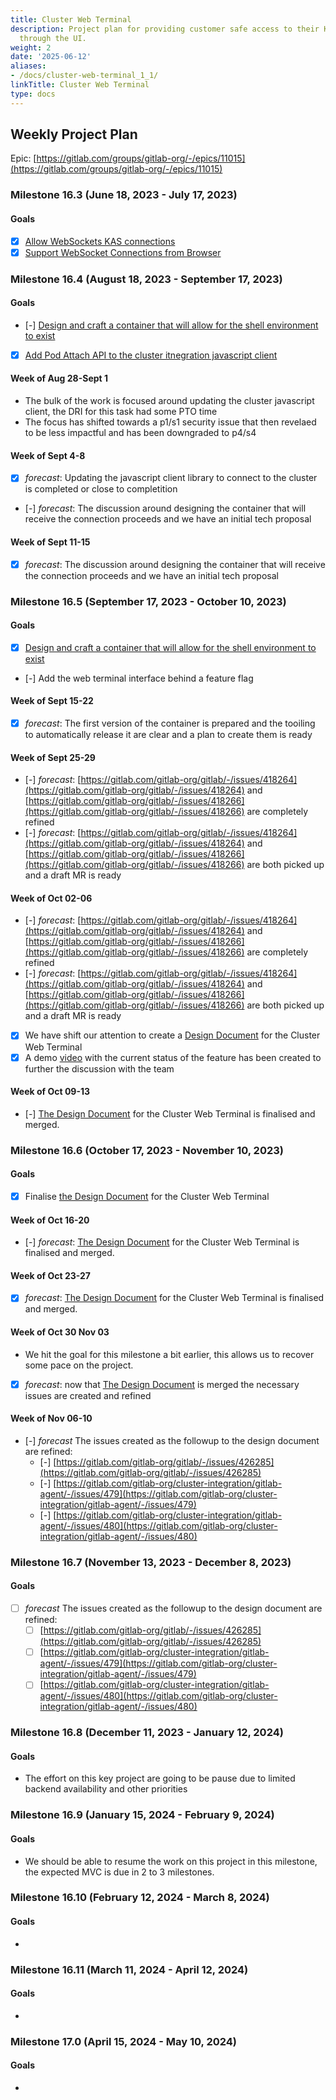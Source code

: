```yaml
---
title: Cluster Web Terminal
description: Project plan for providing customer safe access to their Kubernetes clusters
  through the UI.
weight: 2
date: '2025-06-12'
aliases:
- /docs/cluster-web-terminal_1_1/
linkTitle: Cluster Web Terminal
type: docs
---
```


## Weekly Project Plan

Epic: [https://gitlab.com/groups/gitlab-org/-/epics/11015](https://gitlab.com/groups/gitlab-org/-/epics/11015)

### Milestone 16.3 (June 18, 2023 - July 17, 2023)

#### Goals

- [x] [Allow WebSockets KAS connections](https://gitlab.com/gitlab-org/gitlab/-/issues/420190)
- [x] [Support WebSocket Connections from Browser](https://gitlab.com/gitlab-org/cluster-integration/gitlab-agent/-/issues/438)

### Milestone 16.4 (August 18, 2023 - September 17, 2023)

#### Goals

- [-] [Design and craft a container that will allow for the shell environment to exist](https://gitlab.com/gitlab-org/gitlab/-/issues/418261)
- [x] [Add Pod Attach API to the cluster itnegration javascript client](https://gitlab.com/gitlab-org/cluster-integration/javascript-client/-/issues/2)

#### Week of Aug 28-Sept 1

- The bulk of the work is focused around updating the cluster javascript client, the DRI for this task had some PTO time
- The focus has shifted towards a p1/s1 security issue that then revelaed to be less impactful and has been downgraded to p4/s4

#### Week of Sept 4-8

- [x] *forecast*: Updating the javascript client library to connect to the cluster is completed or close to completition
- [-] *forecast*: The discussion around designing the container that will receive the connection proceeds and we have an initial tech proposal

#### Week of Sept 11-15

- [x] *forecast*: The discussion around designing the container that will receive the connection proceeds and we have an initial tech proposal

### Milestone 16.5 (September 17, 2023 - October 10, 2023)

#### Goals

- [x] [Design and craft a container that will allow for the shell environment to exist](https://gitlab.com/gitlab-org/gitlab/-/issues/418261)
- [-] Add the web terminal interface behind a feature flag

#### Week of Sept 15-22

- [x] *forecast*: The first version of the container is prepared and the tooiling to automatically release it are clear and a plan to create them is ready

#### Week of Sept 25-29

- [-] *forecast*: [https://gitlab.com/gitlab-org/gitlab/-/issues/418264](https://gitlab.com/gitlab-org/gitlab/-/issues/418264) and  [https://gitlab.com/gitlab-org/gitlab/-/issues/418266](https://gitlab.com/gitlab-org/gitlab/-/issues/418266) are completely refined
- [-] *forecast*: [https://gitlab.com/gitlab-org/gitlab/-/issues/418264](https://gitlab.com/gitlab-org/gitlab/-/issues/418264) and  [https://gitlab.com/gitlab-org/gitlab/-/issues/418266](https://gitlab.com/gitlab-org/gitlab/-/issues/418266) are both picked up and a draft MR is ready

#### Week of Oct 02-06

- [-] *forecast*: [https://gitlab.com/gitlab-org/gitlab/-/issues/418264](https://gitlab.com/gitlab-org/gitlab/-/issues/418264) and  [https://gitlab.com/gitlab-org/gitlab/-/issues/418266](https://gitlab.com/gitlab-org/gitlab/-/issues/418266) are completely refined
- [-] *forecast*: [https://gitlab.com/gitlab-org/gitlab/-/issues/418264](https://gitlab.com/gitlab-org/gitlab/-/issues/418264) and  [https://gitlab.com/gitlab-org/gitlab/-/issues/418266](https://gitlab.com/gitlab-org/gitlab/-/issues/418266) are both picked up and a draft MR is ready
- [x] We have shift our attention to create a [Design Document](https://gitlab.com/gitlab-org/cluster-integration/gitlab-agent/-/merge_requests/1137) for the Cluster Web Terminal
- [x] A demo [video](https://drive.google.com/file/d/1ifmlXvqcC5zmGiZAdLGFy6_Vg7B8RCku/view?usp=sharing) with the current status of the feature has been created to further the discussion with the team

#### Week of Oct 09-13

- [-] [The Design Document](https://gitlab.com/gitlab-org/cluster-integration/gitlab-agent/-/merge_requests/1137) for the Cluster Web Terminal is finalised and merged.

### Milestone 16.6 (October 17, 2023 - November 10, 2023)

#### Goals

- [x] Finalise [the Design Document](https://gitlab.com/gitlab-org/cluster-integration/gitlab-agent/-/merge_requests/1137) for the Cluster Web Terminal

#### Week of Oct 16-20

- [-] *forecast*: [The Design Document](https://gitlab.com/gitlab-org/cluster-integration/gitlab-agent/-/merge_requests/1137) for the Cluster Web Terminal is finalised and merged.

#### Week of Oct 23-27

- [x] *forecast*: [The Design Document](https://gitlab.com/gitlab-org/cluster-integration/gitlab-agent/-/merge_requests/1137) for the Cluster Web Terminal is finalised and merged.

#### Week of Oct 30 Nov 03

- We hit the goal for this milestone a bit earlier, this allows us to recover some pace on the project.
- [x] *forecast*: now that [The Design Document](https://gitlab.com/gitlab-org/cluster-integration/gitlab-agent/-/merge_requests/1137) is merged the necessary issues are created and refined

#### Week of Nov 06-10

- [-] *forecast* The issues created as the followup to the design document are refined:
  - [-] [https://gitlab.com/gitlab-org/gitlab/-/issues/426285](https://gitlab.com/gitlab-org/gitlab/-/issues/426285)
  - [-] [https://gitlab.com/gitlab-org/cluster-integration/gitlab-agent/-/issues/479](https://gitlab.com/gitlab-org/cluster-integration/gitlab-agent/-/issues/479)
  - [-] [https://gitlab.com/gitlab-org/cluster-integration/gitlab-agent/-/issues/480](https://gitlab.com/gitlab-org/cluster-integration/gitlab-agent/-/issues/480)

### Milestone 16.7 (November 13, 2023 - December 8, 2023)

#### Goals

- [ ] *forecast* The issues created as the followup to the design document are refined:
  - [ ] [https://gitlab.com/gitlab-org/gitlab/-/issues/426285](https://gitlab.com/gitlab-org/gitlab/-/issues/426285)
  - [ ] [https://gitlab.com/gitlab-org/cluster-integration/gitlab-agent/-/issues/479](https://gitlab.com/gitlab-org/cluster-integration/gitlab-agent/-/issues/479)
  - [ ] [https://gitlab.com/gitlab-org/cluster-integration/gitlab-agent/-/issues/480](https://gitlab.com/gitlab-org/cluster-integration/gitlab-agent/-/issues/480)

### Milestone 16.8 (December 11, 2023 - January 12, 2024)

#### Goals

- The effort on this key project are going to be pause due to limited backend availability and other priorities

### Milestone 16.9 (January 15, 2024 - February 9, 2024)

#### Goals

- We should be able to resume the work on this project in this milestone, the expected MVC is due in 2 to 3 milestones.

### Milestone 16.10 (February 12, 2024 - March 8, 2024)

#### Goals

-

### Milestone 16.11 (March 11, 2024 - April 12, 2024)

#### Goals

-

### Milestone 17.0 (April 15, 2024 - May 10, 2024)

#### Goals

-
